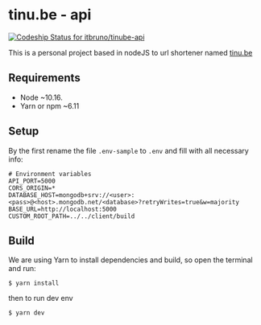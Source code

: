 # tinu.be - api
[![Codeship Status for itbruno/tinube-api](https://app.codeship.com/projects/d3b5e810-2470-0138-77f1-624fde232fc7/status?branch=master)](https://app.codeship.com/projects/383222)

This is a personal project based in nodeJS to url shortener named [tinu.be](https://tinu.be)

## Requirements
- Node ~10.16.
- Yarn or npm ~6.11

## Setup
By the first rename the file `.env-sample` to `.env` and fill with all necessary info:

```
# Environment variables
API_PORT=5000
CORS_ORIGIN=*
DATABASE_HOST=mongodb+srv://<user>:<pass>@<host>.mongodb.net/<database>?retryWrites=true&w=majority
BASE_URL=http://localhost:5000
CUSTOM_ROOT_PATH=../../client/build
```

## Build
We are using Yarn to install dependencies and build, so open the terminal and run:
```
$ yarn install
```
then to run dev env 
```
$ yarn dev
```